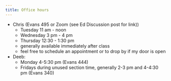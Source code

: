 ```yaml
---
title: Office hours
---
```


  - Chris (Evans 495 or Zoom (see Ed Discussion post for link))
     - Tuesday 11 am - noon
     - Wednesday 3 pm - 4 pm
     - Thursday 12:30 - 1:30 pm
     - generally available immediately after class
     - feel free to schedule an appointment or to drop by if my door is open
   - Deeb:
     - Monday 4-5:30 pm (Evans 444)
     - Fridays during unused section time, generally 2-3 pm and 4-4:30 pm (Evans 340)

